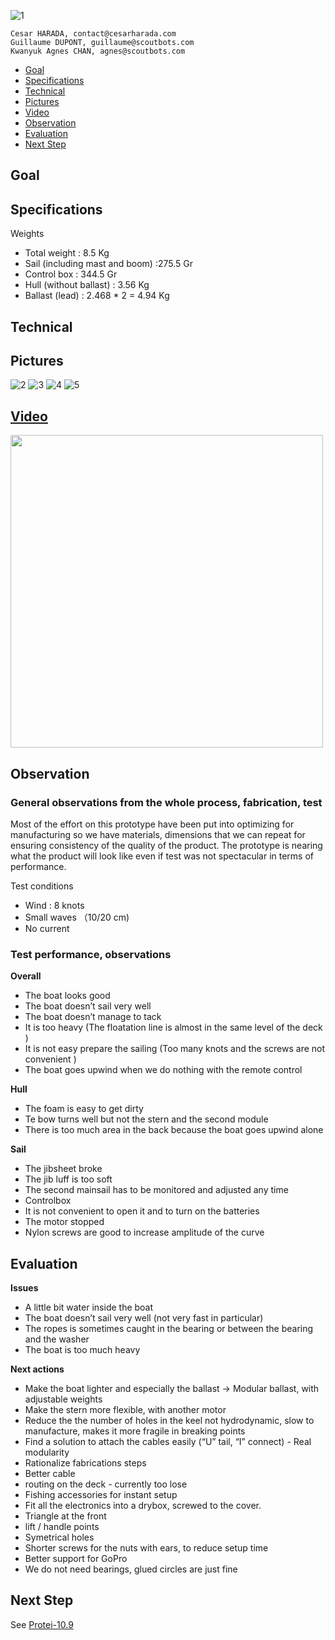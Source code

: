 ![1](https://static1.squarespace.com/static/588c5e468419c2ec3fced0c0/t/588cf4b686e6c04b274cb2e4/1485632741808/?format=1000w)

    Cesar HARADA, contact@cesarharada.com
    Guillaume DUPONT, guillaume@scoutbots.com
    Kwanyuk Agnes CHAN, agnes@scoutbots.com

* [Goal](https://github.com/Scoutbots/Protei/wiki/10.6.4_Rationale#goal)
* [Specifications](https://github.com/Scoutbots/Protei/wiki/10.6.4_Rationale#specifications)
* [Technical](https://github.com/Scoutbots/Protei/wiki/10.6.4_Rationale#technical)
* [Pictures](https://github.com/Scoutbots/Protei/wiki/10.6.4_Rationale#pictures)
* [Video](https://github.com/Scoutbots/Protei/wiki/10.6.4_Rationale#video)
* [Observation](https://github.com/Scoutbots/Protei/wiki/10.6.4_Rationale#observation)
* [Evaluation](https://github.com/Scoutbots/Protei/wiki/10.6.4_Rationale#evaluation)
* [Next Step](https://github.com/Scoutbots/Protei/wiki/10.6.4_Rationale#next-step)

## Goal





## Specifications

Weights

- Total weight : 8.5 Kg
- Sail (including mast and boom) :275.5 Gr
- Control box : 344.5 Gr
- Hull (without ballast) : 3.56 Kg
- Ballast (lead) : 2.468 * 2 = 4.94 Kg


## Technical






## Pictures

![2](https://static1.squarespace.com/static/588c5e468419c2ec3fced0c0/588cf5202e69cf76b7510dde/588cf656bf629abc01d35efa/1485634052326/13306060333_8c1d6898b4_k.jpg?format=300w)
![3](https://static1.squarespace.com/static/588c5e468419c2ec3fced0c0/588cf5202e69cf76b7510dde/588cf6f3b3db2b428d86b8f7/1485634053522/13306017875_5fcc39af0f_k.jpg?format=300w)
![4](https://static1.squarespace.com/static/588c5e468419c2ec3fced0c0/588cf5202e69cf76b7510dde/588cf5b81e5b6c3aa8fe19f7/1485634051682/13306291664_b298ed0855_o.jpg?format=300w)
![5](https://static1.squarespace.com/static/588c5e468419c2ec3fced0c0/588cf5202e69cf76b7510dde/588cf5a1be6594f3284e8964/1485633098309/13305938095_8d1469f01a_o.jpg?format=300w)




## [Video](https://www.youtube.com/watch?v=xU_JIrQS6SQ)

[<img src="http://img.youtube.com/vi/xU_JIrQS6SQ/0.jpg" width="500px">](https://www.youtube.com/watch?v=xU_JIrQS6SQ)



## Observation

### General observations from the whole process, fabrication, test

Most of the effort on this prototype have been put into optimizing for manufacturing so we have materials, dimensions that we can repeat for ensuring consistency of the quality of the product. The prototype is nearing what the product will look like even if test was not spectacular in terms of performance.


Test conditions

- Wind : 8 knots
- Small waves （10/20 cm)
- No current


### Test performance, observations

**Overall**
- The boat looks good
- The boat doesn’t sail very well
- The boat doesn’t manage to tack
- It is too heavy (The floatation line is almost in the same level of the deck )
- It is not easy prepare the sailing (Too many knots and the screws are not convenient )
- The boat goes upwind when we do nothing with the remote control

**Hull**
- The foam is easy to get dirty
- Te bow turns well but not the stern and the second module
- There is too much area in the back because the boat goes upwind alone

**Sail**
- The jibsheet broke
- The jib luff is too soft
- The second mainsail has to be monitored and adjusted any time
- Controlbox
- It is not convenient to open it and to turn on the batteries
- The motor stopped
- Nylon screws are good to increase amplitude of the curve




## Evaluation

**Issues**
- A little bit water inside the boat
- The boat doesn’t sail very well (not very fast in particular)
- The ropes is sometimes caught in the bearing or between the bearing and the washer
- The boat is too much heavy

**Next actions**
- Make the boat lighter and especially the ballast -> Modular ballast, with adjustable weights
- Make the stern more flexible, with another motor
- Reduce the the number of holes in the keel not hydrodynamic, slow to manufacture, makes it more fragile in breaking points
- Find a solution to attach the cables easily (“U” tail, “I” connect) - Real modularity
- Rationalize fabrications steps
- Better cable
- routing on the deck - currently too lose
- Fishing accessories for instant setup
- Fit all the electronics into a drybox, screwed to the cover.
- Triangle at the front
- lift / handle points
- Symetrical holes
- Shorter screws for the nuts with ears, to reduce setup time
- Better support for GoPro
- We do not need bearings, glued circles are just fine

## Next Step

See [Protei-10.9](https://github.com/Scoutbots/Protei/wiki/10.9_Mini_Cargo)
